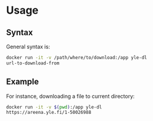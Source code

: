 # Usage

## Syntax

General syntax is:

```bash
docker run -it -v /path/where/to/download:/app yle-dl
url-to-download-from
```

## Example

For instance, downloading a file to current directory:

```bash
docker run -it -v $(pwd):/app yle-dl
https://areena.yle.fi/1-50026988
```